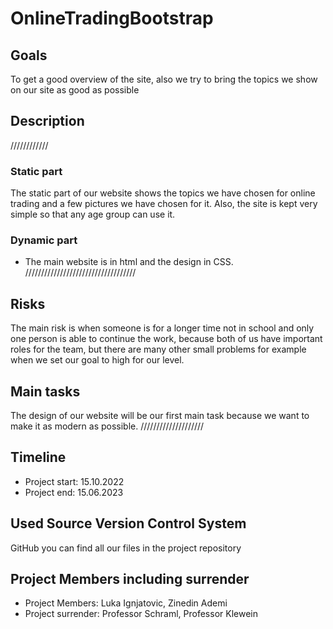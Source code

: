 # OnlineTradingBootstrap
## Goals 
To get a good overview of the site, also we try to bring the topics we show on our site as good as possible
## Description
////////////
### Static part
The static part of our website shows the topics we have chosen for online trading and a few pictures we have chosen for it. Also, the site is kept very simple so that any age group can use it.

### Dynamic part
- The main website is in html and the design in CSS. ///////////////////////////////////

## Risks
The main risk is when someone is for a longer time not in school and only one person is able to continue the work, because both of us have important roles for the team, but there are many other small problems for example when we set our goal to high for our level. 

## Main tasks
The design of our website will be our first main task because we want to make it as modern as possible. ////////////////////
## Timeline
- Project start: 15.10.2022
- Project end: 15.06.2023
## Used Source Version Control System
GitHub you can find all our files in the project repository

## Project Members including surrender
- Project Members: Luka Ignjatovic, Zinedin Ademi
- Project surrender: Professor Schraml, Professor Klewein
